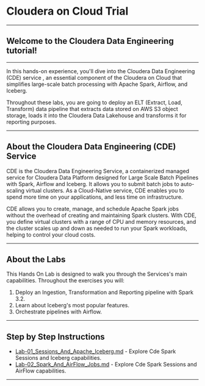 # Cloudera on Cloud Trial

---

## Welcome to the **Cloudera Data Engineering** tutorial! 

---
In this hands-on experience, you'll dive into the Cloudera Data Engineering (CDE) service , an essential component of the Cloudera on Cloud that simplifies large-scale batch processing with Apache Spark, Airflow, and Iceberg.


Throughout these labs, you are going to deploy an ELT (Extract, Load, Transform) data pipeline that extracts data stored on AWS S3 object storage, loads it into the Cloudera Data Lakehouse and transforms it for reporting purposes.

---

## About the Cloudera Data Engineering (CDE) Service

CDE is the Cloudera Data Engineering Service, a containerized managed service for Cloudera Data Platform designed for Large Scale Batch Pipelines with Spark, Airflow and Iceberg. It allows you to submit batch jobs to auto-scaling virtual clusters. As a Cloud-Native service, CDE enables you to spend more time on your applications, and less time on infrastructure.

CDE allows you to create, manage, and schedule Apache Spark jobs without the overhead of creating and maintaining Spark clusters. With CDE, you define virtual clusters with a range of CPU and memory resources, and the cluster scales up and down as needed to run your Spark workloads, helping to control your cloud costs.

---
## About the Labs

This Hands On Lab is designed to walk you through the Services's main capabilities. Throughout the exercises you will:

1. Deploy an Ingestion, Transformation and Reporting pipeline with Spark 3.2.
2. Learn about Iceberg's most popular features.
3. Orchestrate pipelines with Airflow.

---
## Step by Step Instructions

- [Lab-01_Sessions_And_Apache_Iceberg.md](01_Sessions_And_Apache_Iceberg.md) - Explore Cde Spark Sessions and Iceberg capabilities.
- [Lab-02_Spark_And_AirFlow_Jobs.md](02_Spark_And_Airflow_Jobs.md) - Explore Cde Spark Sessions and AirFlow capabilities.

---
